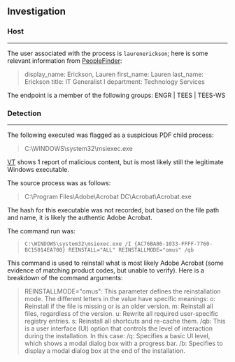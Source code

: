 ## Investigation
### Host
***
The user associated with the process is `laurenerickson`; here is some relevant information from [PeopleFinder](https://apps.cyber.tamus.edu/people_finder/directory/tamu/laurenerickson):
>display_name: Erickson, Lauren
first_name: Lauren
last_name: Erickson
title: IT Generalist I
department: Technology Services

The endpoint is a member of the following groups:
ENGR | TEES | TEES-WS

### Detection
***
The following executed was flagged as a suspicious PDF child process:
>C:\WINDOWS\system32\msiexec.exe

[VT](https://www.virustotal.com/gui/file/aa2fa1000f9fea03339edf67295dd043806294ec1644e38b7dd08e7d670d5423) shows 1 report of malicious content, but is most likely still the legitimate Windows executable.

The source process was as follows:
>C:\Program Files\Adobe\Acrobat DC\Acrobat\Acrobat.exe

The hash for this executable was not recorded, but based on the file path and name, it is likely the authentic Adobe Acrobat.

The command run was:
>`C:\WINDOWS\system32\msiexec.exe /I {AC76BA86-1033-FFFF-7760-BC15014EA700} REINSTALL="ALL" REINSTALLMODE="omus" /qb`

This command is used to reinstall what is most likely Adobe Acrobat (some evidence of matching product codes, but unable to verify). Here is a breakdown of the command arguments:
>REINSTALLMODE="omus": This parameter defines the reinstallation mode. The different letters in the value have specific meanings:
o: Reinstall if the file is missing or is an older version.
    m: Reinstall all files, regardless of the version.
    u: Rewrite all required user-specific registry entries.
    s: Reinstall all shortcuts and re-cache them.
/qb: This is a user interface (UI) option that controls the level of interaction during the installation. In this case:
    /q: Specifies a basic UI level, which shows a modal dialog box with a progress bar.
    /b: Specifies to display a modal dialog box at the end of the installation.